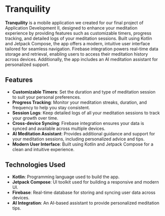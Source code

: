 # Tranquility

**Tranquility** is a mobile application we created for our final project of Application Development II, designed to enhance your meditation experience by providing features such as customizable timers, progress tracking, and detailed logs of your meditation sessions. Built using Kotlin and Jetpack Compose, the app offers a modern, intuitive user interface tailored for seamless navigation. Firebase integration powers real-time data storage and retrieval, enabling users to access their meditation history across devices. Additionally, the app includes an AI meditation assistant for personalized support.

## Features

- **Customizable Timers**: Set the duration and type of meditation session to suit your personal preferences.
- **Progress Tracking**: Monitor your meditation streaks, duration, and frequency to help you stay consistent.
- **Session Logs**: Keep detailed logs of all your meditation sessions to track your growth over time.
- **Cross-device Syncing**: Firebase integration ensures your data is synced and available across multiple devices.
- **AI Meditation Assistant**: Provides additional guidance and support for your meditation sessions, including personalized advice and tips.
- **Modern User Interface**: Built using Kotlin and Jetpack Compose for a clean and intuitive experience.

## Technologies Used

- **Kotlin**: Programming language used to build the app.
- **Jetpack Compose**: UI toolkit used for building a responsive and modern UI.
- **Firebase**: Real-time database for storing and syncing user data across devices.
- **AI Integration**: An AI-based assistant to provide personalized meditation tips.
